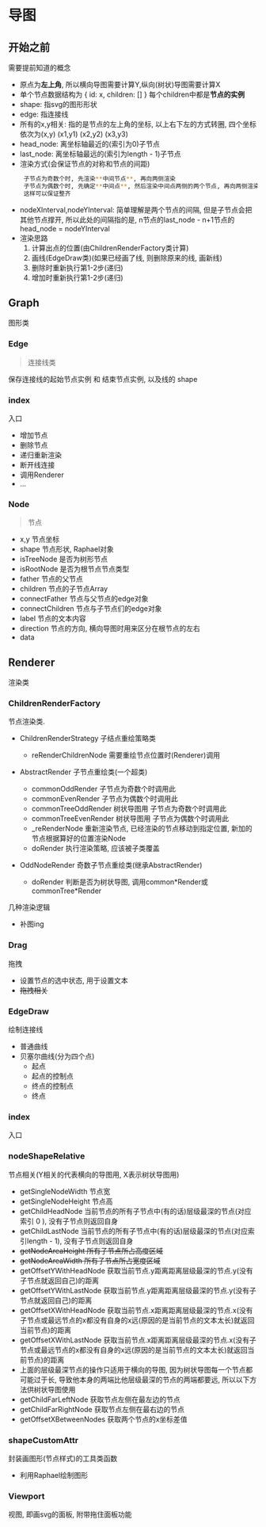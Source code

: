 # 导图

## 开始之前
需要提前知道的概念
- 原点为**左上角**, 所以横向导图需要计算Y,纵向(树状)导图需要计算X
- 单个节点数据结构为 { id: x, children: [] } 每个children中都是**节点的实例**
- shape: 指svg的图形形状
- edge: 指连接线
- 所有的x,y相关: 指的是节点的左上角的坐标, 以上右下左的方式转圈, 四个坐标依次为(x,y) (x1,y1) (x2,y2) (x3,y3)
- head_node: 离坐标轴最近的(索引为0)子节点
- last_node: 离坐标轴最远的(索引为length - 1)子节点
- 渲染方式(会保证节点的对称和节点的间距)
   ```bash
    子节点为奇数个时, 先渲染**中间节点**, 再向两侧渲染
    子节点为偶数个时, 先确定**中间点**, 然后渲染中间点两侧的两个节点, 再向两侧渲染
    这样可以保证整齐
   ```
- nodeXInterval,nodeYInterval: 简单理解是两个节点的间隔, 但是子节点会把其他节点撑开, 所以此处的间隔指的是, n节点的last_node - n+1节点的head_node = nodeYInterval
- 渲染思路
    1. 计算出点的位置(由ChildrenRenderFactory类计算)
    2. 画线(EdgeDraw类)(如果已经画了线, 则删除原来的线, 画新线)
    3. 删除时重新执行第1-2步(递归)
    4. 增加时重新执行第1-2步(递归)
   
## Graph
图形类

### Edge  
>连接线类

保存连接线的起始节点实例 和 结束节点实例, 以及线的 shape
### index
    
入口
- 增加节点
- 删除节点
- 递归重新渲染
- 断开线连接
- 调用Renderer
- ...

### Node
>节点

- x,y 节点坐标 
- shape 节点形状, Raphael对象
- isTreeNode 是否为树形节点 
- isRootNode 是否为根节点节点类型 
- father 节点的父节点 
- children 节点的子节点Array
- connectFather 节点与父节点的edge对象 
- connectChildren 节点与子节点们的edge对象
- label 节点的文本内容
- direction 节点的方向, 横向导图时用来区分在根节点的左右
- data
   
## Renderer
渲染类

### ChildrenRenderFactory
   
节点渲染类. 
- ChildrenRenderStrategy 子结点重绘策略类

    - reRenderChildrenNode 需要重绘节点位置时(Renderer)调用
- AbstractRender 子节点重绘类(一个超类)

    - commonOddRender 子节点为奇数个时调用此
    - commonEvenRender 子节点为偶数个时调用此
    - commonTreeOddRender 树状导图用 子节点为奇数个时调用此
    - commonTreeEvenRender 树状导图用 子节点为偶数个时调用此
    - _reRenderNode 重新渲染节点, 已经渲染的节点移动到指定位置, 新加的节点根据算好的位置渲染Node  
    - doRender 执行渲染策略, 应该被子类覆盖
- OddNodeRender 奇数子节点重绘类(继承AbstractRender)

    - doRender 判断是否为树状导图, 调用common\*Render或commonTree*Render
    
几种渲染逻辑

- 补图ing
### Drag
   
拖拽

- 设置节点的选中状态, 用于设置文本
- ~~拖拽相关~~ 
### EdgeDraw
   
绘制连接线
- 普通曲线
- 贝塞尔曲线(分为四个点)
  - 起点
  - 起点的控制点
  - 终点的控制点
  - 终点
    
### index
入口
   
### nodeShapeRelative
   
节点相关(Y相关的代表横向的导图用, X表示树状导图用)
- getSingleNodeWidth 节点宽
- getSingleNodeHeight 节点高
- getChildHeadNode 当前节点的所有子节点中(有的话)层级最深的节点(对应索引 0 ), 没有子节点则返回自身
- getChildLastNode 当前节点的所有子节点中(有的话)层级最深的节点(对应索引length - 1), 没有子节点则返回自身
- ~~getNodeAreaHeight 所有子节点所占高度区域~~
- ~~getNodeAreaWidth 所有子节点所占宽度区域~~
- getOffsetYWithHeadNode 获取当前节点.y距离距离层级最深的节点.y(没有子节点就返回自己)的距离   
- getOffsetYWithLastNode 获取当前节点.y距离距离层级最深的节点.y(没有子节点就返回自己)的距离
- getOffsetXWithHeadNode 获取当前节点.x距离距离层级最深的节点.x(没有子节点或最远节点的x都没有自身的x远(原因的是当前节点的文本太长)就返回当前节点)的距离
- getOffsetXWithLastNode 获取当前节点.x距离距离层级最深的节点.x(没有子节点或最远节点的x都没有自身的x远(原因的是当前节点的文本太长)就返回当前节点)的距离
- 上面的层级最深节点的操作只适用于横向的导图, 因为树状导图每一个节点都可能过于长, 导致他本身的两端比他层级最深的节点的两端都要远, 所以以下方法供树状导图使用
- getChildFarLeftNode 获取节点左侧在最左边的节点
- getChildFarRightNode 获取节点左侧在最右边的节点
- getOffsetXBetweenNodes 获取两个节点的x坐标差值
### shapeCustomAttr
封装画图形(节点样式)的工具类函数
- 利用Raphael绘制图形
### Viewport
视图, 即画svg的面板, 附带拖住面板功能
